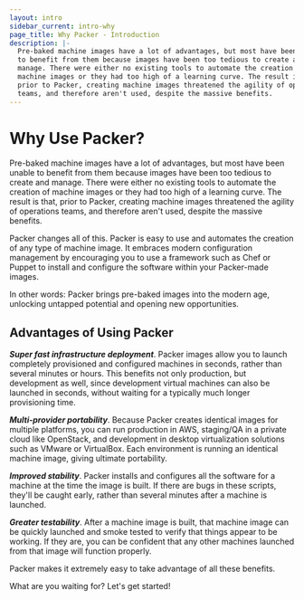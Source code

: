 ```yaml
---
layout: intro
sidebar_current: intro-why
page_title: Why Packer - Introduction
description: |-
  Pre-baked machine images have a lot of advantages, but most have been unable
  to benefit from them because images have been too tedious to create and
  manage. There were either no existing tools to automate the creation of
  machine images or they had too high of a learning curve. The result is that,
  prior to Packer, creating machine images threatened the agility of operations
  teams, and therefore aren't used, despite the massive benefits.
---
```


# Why Use Packer?

Pre-baked machine images have a lot of advantages, but most have been unable to
benefit from them because images have been too tedious to create and manage.
There were either no existing tools to automate the creation of machine images
or they had too high of a learning curve. The result is that, prior to Packer,
creating machine images threatened the agility of operations teams, and
therefore aren't used, despite the massive benefits.

Packer changes all of this. Packer is easy to use and automates the creation of
any type of machine image. It embraces modern configuration management by
encouraging you to use a framework such as Chef or Puppet to install and
configure the software within your Packer-made images.

In other words: Packer brings pre-baked images into the modern age, unlocking
untapped potential and opening new opportunities.

## Advantages of Using Packer

***Super fast infrastructure deployment***. Packer images allow you to launch
completely provisioned and configured machines in seconds, rather than several
minutes or hours. This benefits not only production, but development as well,
since development virtual machines can also be launched in seconds, without
waiting for a typically much longer provisioning time.

***Multi-provider portability***. Because Packer creates identical images for
multiple platforms, you can run production in AWS, staging/QA in a private cloud
like OpenStack, and development in desktop virtualization solutions such as
VMware or VirtualBox. Each environment is running an identical machine image,
giving ultimate portability.

***Improved stability***. Packer installs and configures all the software for a
machine at the time the image is built. If there are bugs in these scripts,
they'll be caught early, rather than several minutes after a machine is
launched.

***Greater testability***. After a machine image is built, that machine image
can be quickly launched and smoke tested to verify that things appear to be
working. If they are, you can be confident that any other machines launched from
that image will function properly.

Packer makes it extremely easy to take advantage of all these benefits.

What are you waiting for? Let's get started!
